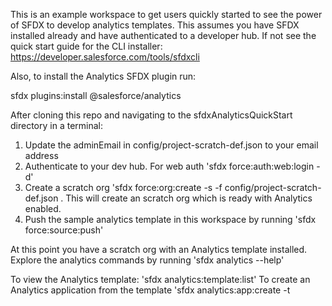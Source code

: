 This is an example workspace to get users quickly started to see the power of SFDX to develop analytics templates.  This assumes you have SFDX installed already and have authenticated to a developer hub.  If not see the quick start guide for the CLI installer:  https://developer.salesforce.com/tools/sfdxcli 

Also, to install the Analytics SFDX plugin run:

sfdx plugins:install @salesforce/analytics

After cloning this repo and navigating to the sfdxAnalyticsQuickStart directory in a terminal:

1.  Update the adminEmail in config/project-scratch-def.json to your email address
2.  Authenticate to your dev hub.  For web auth 'sfdx force:auth:web:login -d'
3.  Create a scratch org 'sfdx force:org:create -s -f config/project-scratch-def.json .  This will create an scratch org which is ready with Analytics enabled.
4.  Push the sample analytics template in this workspace by running 'sfdx force:source:push'

At this point you have a scratch org with an Analytics template installed.  Explore the analytics commands by running 'sfdx analytics --help'

To view the Analytics template:
'sfdx analytics:template:list'
To create an Analytics application from the template
'sfdx analytics:app:create -t <templateid>


